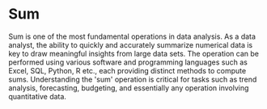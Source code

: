 # Sum

Sum is one of the most fundamental operations in data analysis. As a data analyst, the ability to quickly and accurately summarize numerical data is key to draw meaningful insights from large data sets. The operation can be performed using various software and programming languages such as Excel, SQL, Python, R etc., each providing distinct methods to compute sums. Understanding the 'sum' operation is critical for tasks such as trend analysis, forecasting, budgeting, and essentially any operation involving quantitative data.